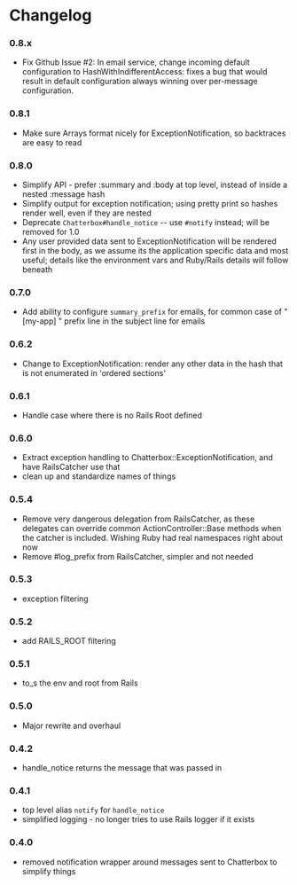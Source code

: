 # Changelog

### 0.8.x
  - Fix Github Issue #2: In email service, change incoming default configuration to HashWithIndifferentAccess: fixes a bug that would result in default configuration always winning over per-message configuration.
  
### 0.8.1
  - Make sure Arrays format nicely for ExceptionNotification, so backtraces are easy to read
  
### 0.8.0
  - Simplify API - prefer :summary and :body at top level, instead of inside a nested :message hash
  - Simplify output for exception notification; using pretty print so hashes render well, even if they are nested
  - Deprecate `Chatterbox#handle_notice` -- use `#notify` instead; will be removed for 1.0
  - Any user provided data sent to ExceptionNotification will be rendered first in the body, as we assume its the application specific data and most useful; details like the environment vars and Ruby/Rails details will follow beneath
  
### 0.7.0
  - Add ability to configure `summary_prefix` for emails, for common case of "[my-app] " prefix line in the subject line for emails
  
### 0.6.2
  - Change to ExceptionNotification: render any other data in the hash that is not 
    enumerated in 'ordered sections'

### 0.6.1 
  - Handle case where there is no Rails Root defined
  
### 0.6.0
  - Extract exception handling to Chatterbox::ExceptionNotification, and have RailsCatcher use that
  - clean up and standardize names of things
  
### 0.5.4
  - Remove very dangerous delegation from RailsCatcher, as these delegates can override common
    ActionController::Base methods when the catcher is included.  Wishing Ruby had real namespaces
    right about now
  - Remove #log_prefix from RailsCatcher, simpler and not needed
    
### 0.5.3
  - exception filtering
  
### 0.5.2
  - add RAILS_ROOT filtering

### 0.5.1
  - to_s the env and root from Rails

### 0.5.0
  - Major rewrite and overhaul
  
### 0.4.2
  - handle_notice returns the message that was passed in

### 0.4.1 
  - top level alias `notify` for `handle_notice`
  - simplified logging - no longer tries to use Rails logger if it exists
  
### 0.4.0
  - removed notification wrapper around messages sent to Chatterbox to simplify things
  